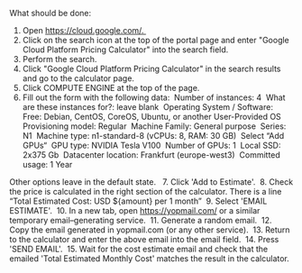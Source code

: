 What should be done:
1. Open https://cloud.google.com/. 
2. Click on the search icon at the top of the portal page and enter "Google Cloud Platform Pricing Calculator" into the search field. 
3. Perform the search. 
4. Click "Google Cloud Platform Pricing Calculator" in the search results and go to the calculator page. 
5. Click COMPUTE ENGINE at the top of the page. 
6. Fill out the form with the following data: 
Number of instances: 4 
 What are these instances for?: leave blank 
Operating System / Software: Free: Debian, CentOS, CoreOS, Ubuntu, or another User-Provided OS 
Provisioning model: Regular 
Machine Family: General purpose 
Series: N1 
 Machine type: n1-standard-8 (vCPUs: 8, RAM: 30 GB) 
Select “Add GPUs“ 
GPU type: NVIDIA Tesla V100 
Number of GPUs: 1 
Local SSD: 2x375 Gb 
Datacenter location: Frankfurt (europe-west3) 
Committed usage: 1 Year 

Other options leave in the default state.  
7. Click 'Add to Estimate'. 
8. Check the price is calculated in the right section of the calculator. There is a line “Total Estimated Cost: USD ${amount} per 1 month” 
9. Select 'EMAIL ESTIMATE'. 
10. In a new tab, open https://yopmail.com/ or a similar temporary email–generating service. 
11. Generate a random email. 
12. Copy the email generated in yopmail.com (or any other service). 
13. Return to the calculator and enter the above email into the email field. 
14. Press 'SEND EMAIL'. 
15. Wait for the cost estimate email and check that the emailed 'Total Estimated Monthly Cost' matches the result in the calculator. 
